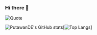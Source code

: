 ### Hi there 👋

![Quote](https://github-readme-quotes.herokuapp.com/quote?theme=tokyonight)

![PutawanDE's GitHub stats](https://github-readme-stats.vercel.app/api?username=PutawanDE&&count_private=true&show_icons=true&theme=tokyonight)[![Top Langs](https://github-readme-stats.vercel.app/api/top-langs/?username=PutawanDE&langs_count=8)]
